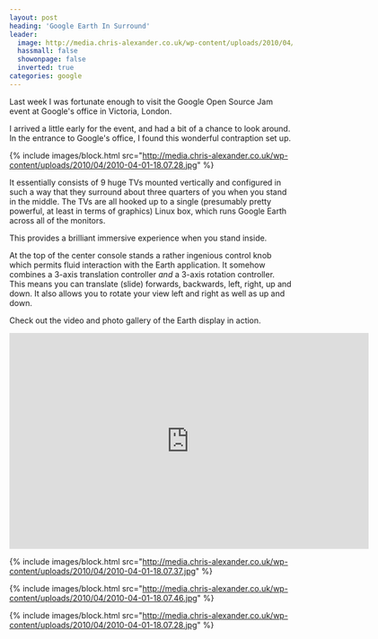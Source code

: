 ```yaml
---
layout: post
heading: 'Google Earth In Surround'
leader:
  image: http://media.chris-alexander.co.uk/wp-content/uploads/2010/04/2010-04-01-18.07.28.jpg
  hassmall: false
  showonpage: false
  inverted: true
categories: google
---
```


Last week I was fortunate enough to visit the Google Open Source Jam event at Google's office in Victoria, London.

I arrived a little early for the event, and had a bit of a chance to look around. In the entrance to Google's office, I found this wonderful contraption set up.

{% include images/block.html src="http://media.chris-alexander.co.uk/wp-content/uploads/2010/04/2010-04-01-18.07.28.jpg" %}

It essentially consists of 9 huge TVs mounted vertically and configured in such a way that they surround about three quarters of you when you stand in the middle. The TVs are all hooked up to a single (presumably pretty powerful, at least in terms of graphics) Linux box, which runs Google Earth across all of the monitors.

This provides a brilliant immersive experience when you stand inside.

At the top of the center console stands a rather ingenious control knob which permits fluid interaction with the Earth application. It somehow combines a 3-axis translation controller *and* a 3-axis rotation controller. This means you can translate (slide) forwards, backwards, left, right, up and down. It also allows you to rotate your view left and right as well as up and down.

Check out the video and photo gallery of the Earth display in action.

<span class="youtube"><iframe title="YouTube video player" class="youtube-player" type="text/html" width="640" height="385" src="http://www.youtube.com/embed/qiPfvGTkLMw?wmode=transparent&amp;fs=1&amp;hl=en&amp;modestbranding=1&amp;iv_load_policy=3&amp;showsearch=0&amp;rel=0&amp;theme=dark&amp;hd=1" frameborder="0" allowfullscreen=""> </iframe></span>

{% include images/block.html src="http://media.chris-alexander.co.uk/wp-content/uploads/2010/04/2010-04-01-18.07.37.jpg" %}

{% include images/block.html src="http://media.chris-alexander.co.uk/wp-content/uploads/2010/04/2010-04-01-18.07.46.jpg" %}

{% include images/block.html src="http://media.chris-alexander.co.uk/wp-content/uploads/2010/04/2010-04-01-18.07.28.jpg" %}
